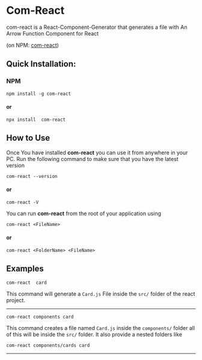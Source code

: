 # Com-React

com-react is a React-Component-Generator that generates a file with An Arrow Function Component for React

(on NPM: [com-react](https://www.npmjs.com/package/com-react))

## Quick Installation:

### NPM

```
npm install -g com-react
```

#### or

```
npx install  com-react
```

## How to Use

Once You have installed **com-react** you can use it from anywhere in your PC.
Run the following command to make sure that you have the latest version

```
com-react --version
```

#### or

```
com-react -V
```

You can run **com-react** from the root of your application using

```
com-react <FileName>
```

#### or

```
com-react <FolderName> <FileName>
```

## Examples

```
com-react  card
```

This command will generate a `Card.js` File inside the `src/` folder of the react project.

---

```
com-react components card
```

This command creates a file named `Card.js` inside the `components/` folder all of this will be inside the `src/` folder. It also provide a nested folders like

```
com-react components/cards card
```

---

